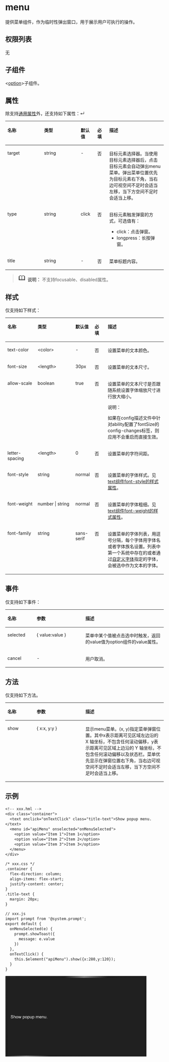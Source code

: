 # menu<a name="ZH-CN_TOPIC_0000001163812218"></a>

提供菜单组件，作为临时性弹出窗口，用于展示用户可执行的操作。

## 权限列表<a name="zh-cn_topic_0000001173164715_section11257113618419"></a>

无

## 子组件<a name="zh-cn_topic_0000001173164715_section9288143101012"></a>

<[option](js-components-basic-option.md)\>子组件。

## 属性<a name="zh-cn_topic_0000001173164715_section2907183951110"></a>

除支持[通用属性](js-components-common-attributes.md)外，还支持如下属性：↵

<a name="zh-cn_topic_0000001173164715_table20633101642315"></a>
<table><thead align="left"><tr id="zh-cn_topic_0000001173164715_row663331618238"><th class="cellrowborder" valign="top" width="23.119999999999997%" id="mcps1.1.6.1.1"><p id="zh-cn_topic_0000001173164715_aa872998ac2d84843a3c5161889afffef"><a name="zh-cn_topic_0000001173164715_aa872998ac2d84843a3c5161889afffef"></a><a name="zh-cn_topic_0000001173164715_aa872998ac2d84843a3c5161889afffef"></a>名称</p>
</th>
<th class="cellrowborder" valign="top" width="23.119999999999997%" id="mcps1.1.6.1.2"><p id="zh-cn_topic_0000001173164715_ab2111648ee0e4f6d881be8954e7acaab"><a name="zh-cn_topic_0000001173164715_ab2111648ee0e4f6d881be8954e7acaab"></a><a name="zh-cn_topic_0000001173164715_ab2111648ee0e4f6d881be8954e7acaab"></a>类型</p>
</th>
<th class="cellrowborder" valign="top" width="10.48%" id="mcps1.1.6.1.3"><p id="zh-cn_topic_0000001173164715_ab377d1c90900478ea4ecab51e9a058af"><a name="zh-cn_topic_0000001173164715_ab377d1c90900478ea4ecab51e9a058af"></a><a name="zh-cn_topic_0000001173164715_ab377d1c90900478ea4ecab51e9a058af"></a>默认值</p>
</th>
<th class="cellrowborder" valign="top" width="7.5200000000000005%" id="mcps1.1.6.1.4"><p id="zh-cn_topic_0000001173164715_p824610360217"><a name="zh-cn_topic_0000001173164715_p824610360217"></a><a name="zh-cn_topic_0000001173164715_p824610360217"></a>必填</p>
</th>
<th class="cellrowborder" valign="top" width="35.76%" id="mcps1.1.6.1.5"><p id="zh-cn_topic_0000001173164715_a1d574a0044ed42ec8a2603bc82734232"><a name="zh-cn_topic_0000001173164715_a1d574a0044ed42ec8a2603bc82734232"></a><a name="zh-cn_topic_0000001173164715_a1d574a0044ed42ec8a2603bc82734232"></a>描述</p>
</th>
</tr>
</thead>
<tbody><tr id="zh-cn_topic_0000001173164715_row20739039202112"><td class="cellrowborder" valign="top" width="23.119999999999997%" headers="mcps1.1.6.1.1 "><p id="zh-cn_topic_0000001173164715_p12805174016214"><a name="zh-cn_topic_0000001173164715_p12805174016214"></a><a name="zh-cn_topic_0000001173164715_p12805174016214"></a>target</p>
</td>
<td class="cellrowborder" valign="top" width="23.119999999999997%" headers="mcps1.1.6.1.2 "><p id="zh-cn_topic_0000001173164715_p0805154015212"><a name="zh-cn_topic_0000001173164715_p0805154015212"></a><a name="zh-cn_topic_0000001173164715_p0805154015212"></a>string</p>
</td>
<td class="cellrowborder" valign="top" width="10.48%" headers="mcps1.1.6.1.3 "><p id="zh-cn_topic_0000001173164715_p14805134011215"><a name="zh-cn_topic_0000001173164715_p14805134011215"></a><a name="zh-cn_topic_0000001173164715_p14805134011215"></a>-</p>
</td>
<td class="cellrowborder" valign="top" width="7.5200000000000005%" headers="mcps1.1.6.1.4 "><p id="zh-cn_topic_0000001173164715_p17805194002114"><a name="zh-cn_topic_0000001173164715_p17805194002114"></a><a name="zh-cn_topic_0000001173164715_p17805194002114"></a>否</p>
</td>
<td class="cellrowborder" valign="top" width="35.76%" headers="mcps1.1.6.1.5 "><p id="zh-cn_topic_0000001173164715_p168053400214"><a name="zh-cn_topic_0000001173164715_p168053400214"></a><a name="zh-cn_topic_0000001173164715_p168053400214"></a>目标元素选择器。当使用目标元素选择器后，点击目标元素会自动弹出menu菜单。弹出菜单位置优先为目标元素右下角，当右边可视空间不足时会适当左移，当下方空间不足时会适当上移。</p>
</td>
</tr>
<tr id="zh-cn_topic_0000001173164715_row1131933611219"><td class="cellrowborder" valign="top" width="23.119999999999997%" headers="mcps1.1.6.1.1 "><p id="zh-cn_topic_0000001173164715_p380514401217"><a name="zh-cn_topic_0000001173164715_p380514401217"></a><a name="zh-cn_topic_0000001173164715_p380514401217"></a>type</p>
</td>
<td class="cellrowborder" valign="top" width="23.119999999999997%" headers="mcps1.1.6.1.2 "><p id="zh-cn_topic_0000001173164715_p380511401214"><a name="zh-cn_topic_0000001173164715_p380511401214"></a><a name="zh-cn_topic_0000001173164715_p380511401214"></a>string</p>
</td>
<td class="cellrowborder" valign="top" width="10.48%" headers="mcps1.1.6.1.3 "><p id="zh-cn_topic_0000001173164715_p3805174011211"><a name="zh-cn_topic_0000001173164715_p3805174011211"></a><a name="zh-cn_topic_0000001173164715_p3805174011211"></a>click</p>
</td>
<td class="cellrowborder" valign="top" width="7.5200000000000005%" headers="mcps1.1.6.1.4 "><p id="zh-cn_topic_0000001173164715_p1805124013218"><a name="zh-cn_topic_0000001173164715_p1805124013218"></a><a name="zh-cn_topic_0000001173164715_p1805124013218"></a>否</p>
</td>
<td class="cellrowborder" valign="top" width="35.76%" headers="mcps1.1.6.1.5 "><p id="zh-cn_topic_0000001173164715_p11805124032118"><a name="zh-cn_topic_0000001173164715_p11805124032118"></a><a name="zh-cn_topic_0000001173164715_p11805124032118"></a>目标元素触发弹窗的方式，可选值有：</p>
<a name="zh-cn_topic_0000001173164715_ul168051640152119"></a><a name="zh-cn_topic_0000001173164715_ul168051640152119"></a><ul id="zh-cn_topic_0000001173164715_ul168051640152119"><li>click：点击弹窗。</li><li>longpress：长按弹窗。</li></ul>
</td>
</tr>
<tr id="zh-cn_topic_0000001173164715_row142917338215"><td class="cellrowborder" valign="top" width="23.119999999999997%" headers="mcps1.1.6.1.1 "><p id="zh-cn_topic_0000001173164715_p6805840192110"><a name="zh-cn_topic_0000001173164715_p6805840192110"></a><a name="zh-cn_topic_0000001173164715_p6805840192110"></a>title</p>
</td>
<td class="cellrowborder" valign="top" width="23.119999999999997%" headers="mcps1.1.6.1.2 "><p id="zh-cn_topic_0000001173164715_p7805640162120"><a name="zh-cn_topic_0000001173164715_p7805640162120"></a><a name="zh-cn_topic_0000001173164715_p7805640162120"></a>string</p>
</td>
<td class="cellrowborder" valign="top" width="10.48%" headers="mcps1.1.6.1.3 "><p id="zh-cn_topic_0000001173164715_p1805104018214"><a name="zh-cn_topic_0000001173164715_p1805104018214"></a><a name="zh-cn_topic_0000001173164715_p1805104018214"></a>-</p>
</td>
<td class="cellrowborder" valign="top" width="7.5200000000000005%" headers="mcps1.1.6.1.4 "><p id="zh-cn_topic_0000001173164715_p158051240102116"><a name="zh-cn_topic_0000001173164715_p158051240102116"></a><a name="zh-cn_topic_0000001173164715_p158051240102116"></a>否</p>
</td>
<td class="cellrowborder" valign="top" width="35.76%" headers="mcps1.1.6.1.5 "><p id="zh-cn_topic_0000001173164715_p780544014218"><a name="zh-cn_topic_0000001173164715_p780544014218"></a><a name="zh-cn_topic_0000001173164715_p780544014218"></a>菜单标题内容。</p>
</td>
</tr>
</tbody>
</table>

>![](../../public_sys-resources/icon-note.gif) **说明：** 
>不支持focusable、disabled属性。

## 样式<a name="zh-cn_topic_0000001173164715_section1382826121311"></a>

仅支持如下样式：

<a name="zh-cn_topic_0000001173164715_table1382926171312"></a>
<table><thead align="left"><tr id="zh-cn_topic_0000001173164715_row4827267131"><th class="cellrowborder" valign="top" width="19.038096190380962%" id="mcps1.1.6.1.1"><p id="zh-cn_topic_0000001173164715_p14838267137"><a name="zh-cn_topic_0000001173164715_p14838267137"></a><a name="zh-cn_topic_0000001173164715_p14838267137"></a>名称</p>
</th>
<th class="cellrowborder" valign="top" width="23.847615238476152%" id="mcps1.1.6.1.2"><p id="zh-cn_topic_0000001173164715_p283172611317"><a name="zh-cn_topic_0000001173164715_p283172611317"></a><a name="zh-cn_topic_0000001173164715_p283172611317"></a>类型</p>
</th>
<th class="cellrowborder" valign="top" width="12.118788121187881%" id="mcps1.1.6.1.3"><p id="zh-cn_topic_0000001173164715_p88312621315"><a name="zh-cn_topic_0000001173164715_p88312621315"></a><a name="zh-cn_topic_0000001173164715_p88312621315"></a>默认值</p>
</th>
<th class="cellrowborder" valign="top" width="8.269173082691731%" id="mcps1.1.6.1.4"><p id="zh-cn_topic_0000001173164715_p2083112611314"><a name="zh-cn_topic_0000001173164715_p2083112611314"></a><a name="zh-cn_topic_0000001173164715_p2083112611314"></a>必填</p>
</th>
<th class="cellrowborder" valign="top" width="36.72632736726327%" id="mcps1.1.6.1.5"><p id="zh-cn_topic_0000001173164715_p1783122611133"><a name="zh-cn_topic_0000001173164715_p1783122611133"></a><a name="zh-cn_topic_0000001173164715_p1783122611133"></a>描述</p>
</th>
</tr>
</thead>
<tbody><tr id="zh-cn_topic_0000001173164715_row3836265139"><td class="cellrowborder" valign="top" width="19.038096190380962%" headers="mcps1.1.6.1.1 "><p id="zh-cn_topic_0000001173164715_p1983152617134"><a name="zh-cn_topic_0000001173164715_p1983152617134"></a><a name="zh-cn_topic_0000001173164715_p1983152617134"></a>text-color</p>
</td>
<td class="cellrowborder" valign="top" width="23.847615238476152%" headers="mcps1.1.6.1.2 "><p id="zh-cn_topic_0000001173164715_p128332611313"><a name="zh-cn_topic_0000001173164715_p128332611313"></a><a name="zh-cn_topic_0000001173164715_p128332611313"></a>&lt;color&gt;</p>
</td>
<td class="cellrowborder" valign="top" width="12.118788121187881%" headers="mcps1.1.6.1.3 "><p id="zh-cn_topic_0000001173164715_p283192611138"><a name="zh-cn_topic_0000001173164715_p283192611138"></a><a name="zh-cn_topic_0000001173164715_p283192611138"></a>-</p>
</td>
<td class="cellrowborder" valign="top" width="8.269173082691731%" headers="mcps1.1.6.1.4 "><p id="zh-cn_topic_0000001173164715_p38312262131"><a name="zh-cn_topic_0000001173164715_p38312262131"></a><a name="zh-cn_topic_0000001173164715_p38312262131"></a>否</p>
</td>
<td class="cellrowborder" valign="top" width="36.72632736726327%" headers="mcps1.1.6.1.5 "><p id="zh-cn_topic_0000001173164715_p1283152651317"><a name="zh-cn_topic_0000001173164715_p1283152651317"></a><a name="zh-cn_topic_0000001173164715_p1283152651317"></a>设置菜单的文本颜色。</p>
</td>
</tr>
<tr id="zh-cn_topic_0000001173164715_row483152611133"><td class="cellrowborder" valign="top" width="19.038096190380962%" headers="mcps1.1.6.1.1 "><p id="zh-cn_topic_0000001173164715_p88319262136"><a name="zh-cn_topic_0000001173164715_p88319262136"></a><a name="zh-cn_topic_0000001173164715_p88319262136"></a>font-size</p>
</td>
<td class="cellrowborder" valign="top" width="23.847615238476152%" headers="mcps1.1.6.1.2 "><p id="zh-cn_topic_0000001173164715_p584192617139"><a name="zh-cn_topic_0000001173164715_p584192617139"></a><a name="zh-cn_topic_0000001173164715_p584192617139"></a>&lt;length&gt;</p>
</td>
<td class="cellrowborder" valign="top" width="12.118788121187881%" headers="mcps1.1.6.1.3 "><p id="zh-cn_topic_0000001173164715_p168412265131"><a name="zh-cn_topic_0000001173164715_p168412265131"></a><a name="zh-cn_topic_0000001173164715_p168412265131"></a>30px</p>
</td>
<td class="cellrowborder" valign="top" width="8.269173082691731%" headers="mcps1.1.6.1.4 "><p id="zh-cn_topic_0000001173164715_p884112616132"><a name="zh-cn_topic_0000001173164715_p884112616132"></a><a name="zh-cn_topic_0000001173164715_p884112616132"></a>否</p>
</td>
<td class="cellrowborder" valign="top" width="36.72632736726327%" headers="mcps1.1.6.1.5 "><p id="zh-cn_topic_0000001173164715_p138462651315"><a name="zh-cn_topic_0000001173164715_p138462651315"></a><a name="zh-cn_topic_0000001173164715_p138462651315"></a>设置菜单的文本尺寸。</p>
</td>
</tr>
<tr id="zh-cn_topic_0000001173164715_row984102651311"><td class="cellrowborder" valign="top" width="19.038096190380962%" headers="mcps1.1.6.1.1 "><p id="zh-cn_topic_0000001173164715_p208462681319"><a name="zh-cn_topic_0000001173164715_p208462681319"></a><a name="zh-cn_topic_0000001173164715_p208462681319"></a>allow-scale</p>
</td>
<td class="cellrowborder" valign="top" width="23.847615238476152%" headers="mcps1.1.6.1.2 "><p id="zh-cn_topic_0000001173164715_p1584626161319"><a name="zh-cn_topic_0000001173164715_p1584626161319"></a><a name="zh-cn_topic_0000001173164715_p1584626161319"></a>boolean</p>
</td>
<td class="cellrowborder" valign="top" width="12.118788121187881%" headers="mcps1.1.6.1.3 "><p id="zh-cn_topic_0000001173164715_p1184192681319"><a name="zh-cn_topic_0000001173164715_p1184192681319"></a><a name="zh-cn_topic_0000001173164715_p1184192681319"></a>true</p>
</td>
<td class="cellrowborder" valign="top" width="8.269173082691731%" headers="mcps1.1.6.1.4 "><p id="zh-cn_topic_0000001173164715_p1184142612131"><a name="zh-cn_topic_0000001173164715_p1184142612131"></a><a name="zh-cn_topic_0000001173164715_p1184142612131"></a>否</p>
</td>
<td class="cellrowborder" valign="top" width="36.72632736726327%" headers="mcps1.1.6.1.5 "><p id="zh-cn_topic_0000001173164715_p6849264138"><a name="zh-cn_topic_0000001173164715_p6849264138"></a><a name="zh-cn_topic_0000001173164715_p6849264138"></a>设置菜单的文本尺寸是否跟随系统设置字体缩放尺寸进行放大缩小。</p>
<div class="note" id="zh-cn_topic_0000001173164715_note984226191312"><a name="zh-cn_topic_0000001173164715_note984226191312"></a><a name="zh-cn_topic_0000001173164715_note984226191312"></a><span class="notetitle"> 说明： </span><div class="notebody"><p id="zh-cn_topic_0000001173164715_p58442621310"><a name="zh-cn_topic_0000001173164715_p58442621310"></a><a name="zh-cn_topic_0000001173164715_p58442621310"></a>如果在config描述文件中针对ability配置了fontSize的config-changes标签，则应用不会重启而直接生效。</p>
</div></div>
</td>
</tr>
<tr id="zh-cn_topic_0000001173164715_row0848266134"><td class="cellrowborder" valign="top" width="19.038096190380962%" headers="mcps1.1.6.1.1 "><p id="zh-cn_topic_0000001173164715_p108417267136"><a name="zh-cn_topic_0000001173164715_p108417267136"></a><a name="zh-cn_topic_0000001173164715_p108417267136"></a>letter-spacing</p>
</td>
<td class="cellrowborder" valign="top" width="23.847615238476152%" headers="mcps1.1.6.1.2 "><p id="zh-cn_topic_0000001173164715_p19851226111314"><a name="zh-cn_topic_0000001173164715_p19851226111314"></a><a name="zh-cn_topic_0000001173164715_p19851226111314"></a>&lt;length&gt;</p>
</td>
<td class="cellrowborder" valign="top" width="12.118788121187881%" headers="mcps1.1.6.1.3 "><p id="zh-cn_topic_0000001173164715_p11851526131317"><a name="zh-cn_topic_0000001173164715_p11851526131317"></a><a name="zh-cn_topic_0000001173164715_p11851526131317"></a>0</p>
</td>
<td class="cellrowborder" valign="top" width="8.269173082691731%" headers="mcps1.1.6.1.4 "><p id="zh-cn_topic_0000001173164715_p1085112601315"><a name="zh-cn_topic_0000001173164715_p1085112601315"></a><a name="zh-cn_topic_0000001173164715_p1085112601315"></a>否</p>
</td>
<td class="cellrowborder" valign="top" width="36.72632736726327%" headers="mcps1.1.6.1.5 "><p id="zh-cn_topic_0000001173164715_p1585102611312"><a name="zh-cn_topic_0000001173164715_p1585102611312"></a><a name="zh-cn_topic_0000001173164715_p1585102611312"></a>设置菜单的字符间距。</p>
</td>
</tr>
<tr id="zh-cn_topic_0000001173164715_row198512611311"><td class="cellrowborder" valign="top" width="19.038096190380962%" headers="mcps1.1.6.1.1 "><p id="zh-cn_topic_0000001173164715_p58542612137"><a name="zh-cn_topic_0000001173164715_p58542612137"></a><a name="zh-cn_topic_0000001173164715_p58542612137"></a>font-style</p>
</td>
<td class="cellrowborder" valign="top" width="23.847615238476152%" headers="mcps1.1.6.1.2 "><p id="zh-cn_topic_0000001173164715_p1385526141314"><a name="zh-cn_topic_0000001173164715_p1385526141314"></a><a name="zh-cn_topic_0000001173164715_p1385526141314"></a>string</p>
</td>
<td class="cellrowborder" valign="top" width="12.118788121187881%" headers="mcps1.1.6.1.3 "><p id="zh-cn_topic_0000001173164715_p0854265135"><a name="zh-cn_topic_0000001173164715_p0854265135"></a><a name="zh-cn_topic_0000001173164715_p0854265135"></a>normal</p>
</td>
<td class="cellrowborder" valign="top" width="8.269173082691731%" headers="mcps1.1.6.1.4 "><p id="zh-cn_topic_0000001173164715_p68511266136"><a name="zh-cn_topic_0000001173164715_p68511266136"></a><a name="zh-cn_topic_0000001173164715_p68511266136"></a>否</p>
</td>
<td class="cellrowborder" valign="top" width="36.72632736726327%" headers="mcps1.1.6.1.5 "><p id="zh-cn_topic_0000001173164715_p1985126101319"><a name="zh-cn_topic_0000001173164715_p1985126101319"></a><a name="zh-cn_topic_0000001173164715_p1985126101319"></a>设置菜单的字体样式。见<a href="js-components-basic-text.md#zh-cn_topic_0000001127125018_section5775351116">text组件font-style的样式属性</a>。</p>
</td>
</tr>
<tr id="zh-cn_topic_0000001173164715_row1485326141319"><td class="cellrowborder" valign="top" width="19.038096190380962%" headers="mcps1.1.6.1.1 "><p id="zh-cn_topic_0000001173164715_p78572651318"><a name="zh-cn_topic_0000001173164715_p78572651318"></a><a name="zh-cn_topic_0000001173164715_p78572651318"></a>font-weight</p>
</td>
<td class="cellrowborder" valign="top" width="23.847615238476152%" headers="mcps1.1.6.1.2 "><p id="zh-cn_topic_0000001173164715_p4856268132"><a name="zh-cn_topic_0000001173164715_p4856268132"></a><a name="zh-cn_topic_0000001173164715_p4856268132"></a>number | string</p>
</td>
<td class="cellrowborder" valign="top" width="12.118788121187881%" headers="mcps1.1.6.1.3 "><p id="zh-cn_topic_0000001173164715_p68572616131"><a name="zh-cn_topic_0000001173164715_p68572616131"></a><a name="zh-cn_topic_0000001173164715_p68572616131"></a>normal</p>
</td>
<td class="cellrowborder" valign="top" width="8.269173082691731%" headers="mcps1.1.6.1.4 "><p id="zh-cn_topic_0000001173164715_p168572615134"><a name="zh-cn_topic_0000001173164715_p168572615134"></a><a name="zh-cn_topic_0000001173164715_p168572615134"></a>否</p>
</td>
<td class="cellrowborder" valign="top" width="36.72632736726327%" headers="mcps1.1.6.1.5 "><p id="zh-cn_topic_0000001173164715_p138542681312"><a name="zh-cn_topic_0000001173164715_p138542681312"></a><a name="zh-cn_topic_0000001173164715_p138542681312"></a>设置菜单的字体粗细。见<a href="js-components-basic-text.md#zh-cn_topic_0000001127125018_section5775351116">text组件font-weight的样式属性</a>。</p>
</td>
</tr>
<tr id="zh-cn_topic_0000001173164715_row88516264133"><td class="cellrowborder" valign="top" width="19.038096190380962%" headers="mcps1.1.6.1.1 "><p id="zh-cn_topic_0000001173164715_p28512618133"><a name="zh-cn_topic_0000001173164715_p28512618133"></a><a name="zh-cn_topic_0000001173164715_p28512618133"></a>font-family</p>
</td>
<td class="cellrowborder" valign="top" width="23.847615238476152%" headers="mcps1.1.6.1.2 "><p id="zh-cn_topic_0000001173164715_p285182651315"><a name="zh-cn_topic_0000001173164715_p285182651315"></a><a name="zh-cn_topic_0000001173164715_p285182651315"></a>string</p>
</td>
<td class="cellrowborder" valign="top" width="12.118788121187881%" headers="mcps1.1.6.1.3 "><p id="zh-cn_topic_0000001173164715_p16851626111320"><a name="zh-cn_topic_0000001173164715_p16851626111320"></a><a name="zh-cn_topic_0000001173164715_p16851626111320"></a>sans-serif</p>
</td>
<td class="cellrowborder" valign="top" width="8.269173082691731%" headers="mcps1.1.6.1.4 "><p id="zh-cn_topic_0000001173164715_p12856267138"><a name="zh-cn_topic_0000001173164715_p12856267138"></a><a name="zh-cn_topic_0000001173164715_p12856267138"></a>否</p>
</td>
<td class="cellrowborder" valign="top" width="36.72632736726327%" headers="mcps1.1.6.1.5 "><p id="zh-cn_topic_0000001173164715_p178632614139"><a name="zh-cn_topic_0000001173164715_p178632614139"></a><a name="zh-cn_topic_0000001173164715_p178632614139"></a>设置菜单的字体列表，用逗号分隔，每个字体用字体名或者字体族名设置。列表中第一个系统中存在的或者通过<a href="js-components-common-customizing-font.md">自定义字体</a>指定的字体，会被选中作为文本的字体。</p>
</td>
</tr>
</tbody>
</table>

## 事件<a name="zh-cn_topic_0000001173164715_section5624519222"></a>

仅支持如下事件：

<a name="zh-cn_topic_0000001173164715_table116210562217"></a>
<table><thead align="left"><tr id="zh-cn_topic_0000001173164715_row2062135192210"><th class="cellrowborder" valign="top" width="18.459999999999997%" id="mcps1.1.4.1.1"><p id="zh-cn_topic_0000001173164715_p166255172219"><a name="zh-cn_topic_0000001173164715_p166255172219"></a><a name="zh-cn_topic_0000001173164715_p166255172219"></a>名称</p>
</th>
<th class="cellrowborder" valign="top" width="30.769999999999996%" id="mcps1.1.4.1.2"><p id="zh-cn_topic_0000001173164715_p76225152215"><a name="zh-cn_topic_0000001173164715_p76225152215"></a><a name="zh-cn_topic_0000001173164715_p76225152215"></a>参数</p>
</th>
<th class="cellrowborder" valign="top" width="50.77%" id="mcps1.1.4.1.3"><p id="zh-cn_topic_0000001173164715_p0621562216"><a name="zh-cn_topic_0000001173164715_p0621562216"></a><a name="zh-cn_topic_0000001173164715_p0621562216"></a>描述</p>
</th>
</tr>
</thead>
<tbody><tr id="zh-cn_topic_0000001173164715_row19622532212"><td class="cellrowborder" valign="top" width="18.459999999999997%" headers="mcps1.1.4.1.1 "><p id="zh-cn_topic_0000001173164715_p5629512216"><a name="zh-cn_topic_0000001173164715_p5629512216"></a><a name="zh-cn_topic_0000001173164715_p5629512216"></a>selected</p>
</td>
<td class="cellrowborder" valign="top" width="30.769999999999996%" headers="mcps1.1.4.1.2 "><p id="zh-cn_topic_0000001173164715_p6621258220"><a name="zh-cn_topic_0000001173164715_p6621258220"></a><a name="zh-cn_topic_0000001173164715_p6621258220"></a>{ value:value }</p>
</td>
<td class="cellrowborder" valign="top" width="50.77%" headers="mcps1.1.4.1.3 "><p id="zh-cn_topic_0000001173164715_p963205112214"><a name="zh-cn_topic_0000001173164715_p963205112214"></a><a name="zh-cn_topic_0000001173164715_p963205112214"></a>菜单中某个值被点击选中时触发，返回的value值为option组件的value属性。</p>
</td>
</tr>
<tr id="zh-cn_topic_0000001173164715_row13636516229"><td class="cellrowborder" valign="top" width="18.459999999999997%" headers="mcps1.1.4.1.1 "><p id="zh-cn_topic_0000001173164715_p463550229"><a name="zh-cn_topic_0000001173164715_p463550229"></a><a name="zh-cn_topic_0000001173164715_p463550229"></a>cancel</p>
</td>
<td class="cellrowborder" valign="top" width="30.769999999999996%" headers="mcps1.1.4.1.2 "><p id="zh-cn_topic_0000001173164715_p17633542217"><a name="zh-cn_topic_0000001173164715_p17633542217"></a><a name="zh-cn_topic_0000001173164715_p17633542217"></a>-</p>
</td>
<td class="cellrowborder" valign="top" width="50.77%" headers="mcps1.1.4.1.3 "><p id="zh-cn_topic_0000001173164715_p6639512225"><a name="zh-cn_topic_0000001173164715_p6639512225"></a><a name="zh-cn_topic_0000001173164715_p6639512225"></a>用户取消。</p>
</td>
</tr>
</tbody>
</table>

## 方法<a name="zh-cn_topic_0000001173164715_section47669296127"></a>

仅支持如下方法。

<a name="zh-cn_topic_0000001173164715_table5423142414911"></a>
<table><thead align="left"><tr id="zh-cn_topic_0000001173164715_row342362484919"><th class="cellrowborder" valign="top" width="18.459999999999997%" id="mcps1.1.4.1.1"><p id="zh-cn_topic_0000001173164715_p2423924114916"><a name="zh-cn_topic_0000001173164715_p2423924114916"></a><a name="zh-cn_topic_0000001173164715_p2423924114916"></a>名称</p>
</th>
<th class="cellrowborder" valign="top" width="30.769999999999996%" id="mcps1.1.4.1.2"><p id="zh-cn_topic_0000001173164715_p124231524104914"><a name="zh-cn_topic_0000001173164715_p124231524104914"></a><a name="zh-cn_topic_0000001173164715_p124231524104914"></a>参数</p>
</th>
<th class="cellrowborder" valign="top" width="50.77%" id="mcps1.1.4.1.3"><p id="zh-cn_topic_0000001173164715_p104230246498"><a name="zh-cn_topic_0000001173164715_p104230246498"></a><a name="zh-cn_topic_0000001173164715_p104230246498"></a>描述</p>
</th>
</tr>
</thead>
<tbody><tr id="zh-cn_topic_0000001173164715_row1642392418498"><td class="cellrowborder" valign="top" width="18.459999999999997%" headers="mcps1.1.4.1.1 "><p id="zh-cn_topic_0000001173164715_p165281286428"><a name="zh-cn_topic_0000001173164715_p165281286428"></a><a name="zh-cn_topic_0000001173164715_p165281286428"></a>show</p>
</td>
<td class="cellrowborder" valign="top" width="30.769999999999996%" headers="mcps1.1.4.1.2 "><p id="zh-cn_topic_0000001173164715_p9528428204212"><a name="zh-cn_topic_0000001173164715_p9528428204212"></a><a name="zh-cn_topic_0000001173164715_p9528428204212"></a>{ x:x,  y:y }</p>
</td>
<td class="cellrowborder" valign="top" width="50.77%" headers="mcps1.1.4.1.3 "><p id="zh-cn_topic_0000001173164715_p11528112816422"><a name="zh-cn_topic_0000001173164715_p11528112816422"></a><a name="zh-cn_topic_0000001173164715_p11528112816422"></a>显示menu菜单。(x, y)指定菜单弹窗位置。其中x表示距离可见区域左边沿的 X 轴坐标，不包含任何滚动偏移，y表示距离可见区域上边沿的 Y 轴坐标，不包含任何滚动偏移以及状态栏。菜单优先显示在弹窗位置右下角，当右边可视空间不足时会适当左移，当下方空间不足时会适当上移。</p>
</td>
</tr>
</tbody>
</table>

## 示例<a name="zh-cn_topic_0000001173164715_section54636714136"></a>

```
<!-- xxx.hml -->
<div class="container">
  <text onclick="onTextClick" class="title-text">Show popup menu.</text>
  <menu id="apiMenu" onselected="onMenuSelected">
    <option value="Item 1">Item 1</option>
    <option value="Item 2">Item 2</option>
    <option value="Item 3">Item 3</option>
  </menu>
</div>
```

```
/* xxx.css */
.container {
  flex-direction: column;
  align-items: flex-start;
  justify-content: center;
}
.title-text {
  margin: 20px;
}
```

```
// xxx.js
import prompt from '@system.prompt';
export default {
  onMenuSelected(e) {
    prompt.showToast({
      message: e.value
    })
  },
  onTextClick() {
    this.$element("apiMenu").show({x:280,y:120});
  }
}
```

![](figures/menu13.gif)

